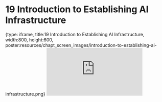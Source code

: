 # 19 Introduction to Establishing AI Infrastructure
 
{type: iframe, title:19 Introduction to Establishing AI Infrastructure, width:800, height:600, poster:resources/chapt_screen_images/introduction-to-establishing-ai-infrastructure.png}
![](https://hutchdatascience.org/AI_for_Decision_Makers/no_toc/introduction-to-establishing-ai-infrastructure.html)
 

 
